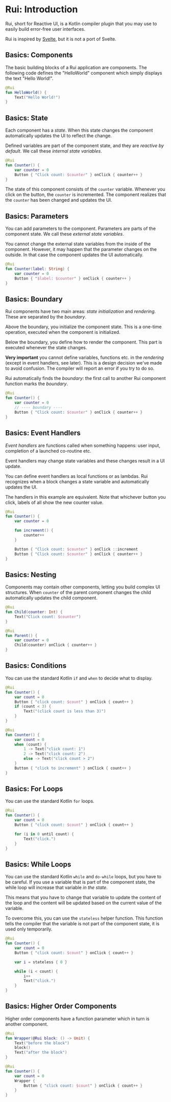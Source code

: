 # Rui: Introduction

Rui, short for Reactive UI, is a Kotlin compiler plugin that you may use to easily
build error-free user interfaces.

Rui is inspired by [Svelte](https://svelte.io), but it is not a port of Svelte.

## Basics: Components

The basic building blocks of a Rui application are components. The
following code defines the "HelloWorld" component which simply displays the
text "Hello World!".

```kotlin
@Rui
fun HelloWorld() {
    Text("Hello World!")
}
```

## Basics: State

Each component has a *state*. When this state changes the component automatically
updates the UI to reflect the change.

Defined variables are part of the component state, and they are *reactive by default*.
We call these *internal state variables*.

```kotlin
@Rui
fun Counter() {
    var counter = 0
    Button { "Click count: $counter" } onClick { counter++ }
}
```

The state of this component consists of the `counter` variable. Whenever you
click on the button, the `counter` is incremented. The component realizes that
the `counter` has been changed and updates the UI.

## Basics: Parameters

You can add parameters to the component. Parameters are parts of the
component state. We call these *external state variables*.

You cannot change the external state variables from the inside of
the component. However, it may happen that the parameter changes
on the outside. In that case the component updates the UI automatically.

```kotlin
@Rui
fun Counter(label: String) {
    var counter = 0
    Button { "$label: $counter" } onClick { counter++ }
}
```

## Basics: Boundary

Rui components have two main areas: *state initialization* and *rendering*.
These are separated by the *boundary*.

Above the boundary, you initialize the component state. This is a one-time
operation, executed when the component is initialized.

Below the boundary, you define how to render the component. This part
is executed whenever the state changes.

**Very important** you cannot define variables, functions etc. in the
*rendering* (except in event handlers, see later). This is a design decision we've
made to avoid confusion. The compiler will report an error if you try to do so.

Rui automatically finds the *boundary*: the first call to another Rui component
function marks the *boundary*.

```kotlin
@Rui
fun Counter() {
    var counter = 0
    // ---- boundary ----
    Button { "Click count: $counter" } onClick { counter++ }
}
```

## Basics: Event Handlers

*Event handlers* are functions called when something happens: user input,
completion of a launched co-routine etc.

Event handlers may change state variables and these changes result in a UI update.

You can define event handlers as local functions or as lambdas. Rui recognizes
when a block changes a state variable and automatically updates the UI.

The handlers in this example are equivalent. Note that whichever button you
click, labels of all show the new counter value.

```kotlin
@Rui
fun Counter() {
    var counter = 0

    fun increment() {
        counter++
    }

    Button { "Click count: $counter" } onClick ::increment
    Button { "Click count: $counter" } onClick { counter++ }
}
```

## Basics: Nesting

Components may contain other components, letting you build complex UI
structures. When `counter` of the parent component changes the child
automatically updates the child component.

```kotlin
@Rui
fun Child(counter: Int) {
    Text("Click count: $counter")
}

@Rui
fun Parent() {
    var counter = 0
    Child(counter) onClick { counter++ }
}
```

## Basics: Conditions

You can use the standard Kotlin `if` and `when` to decide what to display.

```kotlin
@Rui
fun Counter() {
    var count = 0
    Button { "click count: $count" } onClick { count++ }
    if (count < 3) {
        Text("(click count is less than 3)")
    }
}
```

```kotlin
@Rui
fun Counter() {
    var count = 0
    when (count) {
        1 -> Text("click count: 1")
        2 -> Text("click count: 2")
        else -> Text("click count > 2")
    }
    Button { "click to increment" } onClick { count++ }
}
```

## Basics: For Loops

You can use the standard Kotlin `for` loops.

```kotlin
@Rui
fun Counter() {
    var count = 0
    Button { "click count: $count" } onClick { count++ }

    for (i in 0 until count) {
        Text("click.")
    }
}
```

## Basics: While Loops

You can use the standard Kotlin `while` and `do-while` loops, but you have to be
careful. If you use a variable that is part of the component state, the while
loop will increase that variable *in the state*.

This means that you have to change that variable to update the content of
the loop and the content will be updated based on the current value of the
variable.

To overcome this, you can use the `stateless` helper function. This function
tells the compiler that the variable is not part of the component state,
it is used only temporarily.

```kotlin
@Rui
fun Counter() {
    var count = 0
    Button { "click count: $count" } onClick { count++ }

    var i = stateless { 0 }

    while (i < count) {
        i++
        Text("click.")
    }
}
```

## Basics: Higher Order Components

Higher order components have a function parameter which in turn is another
component.

```kotlin
@Rui
fun Wrapper(@Rui block: () -> Unit) {
    Text("before the block")
    block()
    Text("after the block")
}

@Rui
fun Counter() {
    var count = 0
    Wrapper {
        Button { "click count: $count" } onClick { count++ }
    }
}
```

